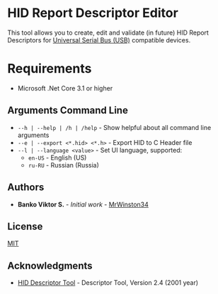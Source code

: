 # HID Report Descriptor Editor

This tool allows you to create, edit and validate (in future) HID Report Descriptors for [Universal Serial Bus (USB)](https://usb.org/) compatible devices.

# Requirements

* Microsoft .Net Core 3.1 or higher

## Arguments Command Line

* `--h | --help | /h | /help` - Show helpful about all command line arguments
* `--e | --export <*.hid> <*.h>` - Export HID to C Header file
* `--l | --language <value>` - Set UI language, supported:
    * `en-US` - English (US)
    * `ru-RU` - Russian (Russia)

## Authors

* **Banko Viktor S.** - *Initial work* - [MrWinston34](https://bitbucket.org/MrWinston34/)

## License

[MIT](https://choosealicense.com/licenses/mit/)

## Acknowledgments

* [HID Descriptor Tool](https://www.usb.org/document-library/hid-descriptor-tool) - Descriptor Tool, Version 2.4 (2001 year)

